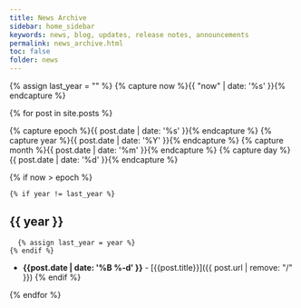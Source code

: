 ```yaml
---
title: News Archive
sidebar: home_sidebar
keywords: news, blog, updates, release notes, announcements
permalink: news_archive.html
toc: false
folder: news
---
```


{% assign last_year = "" %}
{% capture now %}{{ "now" | date: '%s' }}{% endcapture %}

{% for post in site.posts %}

  {% capture epoch %}{{ post.date | date: '%s' }}{% endcapture %}
  {% capture year %}{{ post.date | date: '%Y' }}{% endcapture %}
  {% capture month %}{{ post.date | date: '%m' }}{% endcapture %}
  {% capture day %}{{ post.date | date: '%d' }}{% endcapture %}

  {% if now > epoch %}

    {% if year != last_year %}
## {{ year }}
      {% assign last_year = year %}
    {% endif %}

 * **{{post.date | date: '%B %-d' }}** - [{{post.title}}]({{ post.url | remove: "/" }})
  {% endif %}

{% endfor %}
